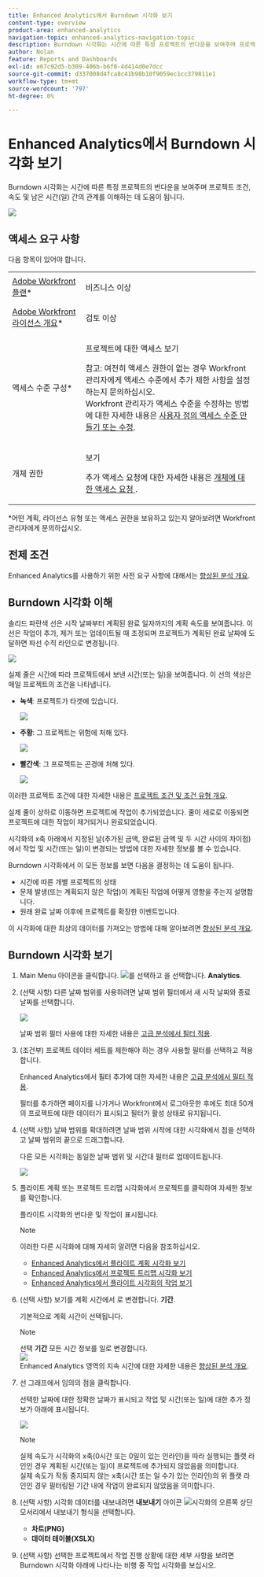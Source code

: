 ```yaml
---
title: Enhanced Analytics에서 Burndown 시각화 보기
content-type: overview
product-area: enhanced-analytics
navigation-topic: enhanced-analytics-navigation-topic
description: Burndown 시각화는 시간에 따른 특정 프로젝트의 번다운을 보여주며 프로젝트 조건, 속도 및 남은 시간(일) 간의 관계를 이해하는 데 도움이 됩니다.
author: Nolan
feature: Reports and Dashboards
exl-id: e67c92d5-b309-406b-b6f0-4d414d0e7dcc
source-git-commit: d337008d4fca8c41b98b10f9059ec1cc379811e1
workflow-type: tm+mt
source-wordcount: '797'
ht-degree: 0%

---
```


# Enhanced Analytics에서 Burndown 시각화 보기

Burndown 시각화는 시간에 따른 특정 프로젝트의 번다운을 보여주며 프로젝트 조건, 속도 및 남은 시간(일) 간의 관계를 이해하는 데 도움이 됩니다.

![](assets/burndown-350x112.png)

## 액세스 요구 사항

다음 항목이 있어야 합니다.

<table style="table-layout:auto"> 
 <col> 
 <col> 
 <tbody> 
  <tr> 
   <td role="rowheader"><a href="https://www.workfront.com/plans" target="_blank">Adobe Workfront 플랜</a>*</td> 
   <td> <p>비즈니스 이상</p> </td> 
  </tr> 
  <tr> 
   <td role="rowheader"><a href="../administration-and-setup/add-users/access-levels-and-object-permissions/wf-licenses.md" class="MCXref xref">Adobe Workfront 라이선스 개요</a>*</td> 
   <td> <p>검토 이상</p> </td> 
  </tr> 
  <tr> 
   <td role="rowheader">액세스 수준 구성*</td> 
   <td> <p>프로젝트에 대한 액세스 보기</p> <p>참고: 여전히 액세스 권한이 없는 경우 Workfront 관리자에게 액세스 수준에서 추가 제한 사항을 설정하는지 문의하십시오.<br>Workfront 관리자가 액세스 수준을 수정하는 방법에 대한 자세한 내용은 <a href="../administration-and-setup/add-users/configure-and-grant-access/create-modify-access-levels.md" class="MCXref xref">사용자 정의 액세스 수준 만들기 또는 수정</a>.</p> </td> 
  </tr> 
  <tr> 
   <td role="rowheader">개체 권한</td> 
   <td> <p>보기</p> <p>추가 액세스 요청에 대한 자세한 내용은 <a href="../workfront-basics/grant-and-request-access-to-objects/request-access.md" class="MCXref xref">개체에 대한 액세스 요청 </a>.</p> </td> 
  </tr> 
 </tbody> 
</table>

&#42;어떤 계획, 라이선스 유형 또는 액세스 권한을 보유하고 있는지 알아보려면 Workfront 관리자에게 문의하십시오.

## 전제 조건

Enhanced Analytics를 사용하기 위한 사전 요구 사항에 대해서는 [향상된 분석 개요](../enhanced-analytics/enhanced-analytics-overview.md).

## Burndown 시각화 이해

솔리드 파란색 선은 시작 날짜부터 계획된 완료 일자까지의 계획 속도를 보여줍니다. 이 선은 작업이 추가, 제거 또는 업데이트될 때 조정되며 프로젝트가 계획된 완료 날짜에 도달하면 파선 수직 라인으로 변경됩니다.

![](assets/burndown-planned-line.png)

실제 줄은 시간에 따라 프로젝트에서 보낸 시간(또는 일)을 보여줍니다. 이 선의 색상은 매일 프로젝트의 조건을 나타냅니다.

* **녹색**: 프로젝트가 타겟에 있습니다.

   ![](assets/burndown-green.png)

* **주황**: 그 프로젝트는 위험에 처해 있다.

   ![](assets/burndown-orange.png)

* **빨간색**: 그 프로젝트는 곤경에 처해 있다.

   ![](assets/burndown-red.png)

이러한 프로젝트 조건에 대한 자세한 내용은 [프로젝트 조건 및 조건 유형 개요](../manage-work/projects/manage-projects/project-condition-and-condition-type.md).

실제 줄이 상하로 이동하면 프로젝트에 작업이 추가되었습니다. 줄이 세로로 이동되면 프로젝트에 대한 작업이 제거되거나 완료되었습니다.

시각화의 x축 아래에서 지정된 날(추가된 금액, 완료된 금액 및 두 시간 사이의 차이점)에서 작업 및 시간(또는 일)이 변경되는 방법에 대한 자세한 정보를 볼 수 있습니다.

Burndown 시각화에서 이 모든 정보를 보면 다음을 결정하는 데 도움이 됩니다.

* 시간에 따른 개별 프로젝트의 상태
* 문제 발생(또는 계획되지 않은 작업)이 계획된 작업에 어떻게 영향을 주는지 설명합니다.
* 원래 완료 날짜 이후에 프로젝트를 확장한 이벤트입니다.

이 시각화에 대한 최상의 데이터를 가져오는 방법에 대해 알아보려면 [향상된 분석 개요](../enhanced-analytics/enhanced-analytics-overview.md).

## Burndown 시각화 보기

1. Main Menu 아이콘을 클릭합니다. ![](assets/main-menu-icon-16x12.png)를 선택하고 을 선택합니다. **Analytics**.
1. (선택 사항) 다른 날짜 범위를 사용하려면 날짜 범위 필터에서 새 시작 날짜와 종료 날짜를 선택합니다.

   ![](assets/filters-select-date-range-350x344.png)

   날짜 범위 필터 사용에 대한 자세한 내용은 [고급 분석에서 필터 적용](../enhanced-analytics/use-enhanced-analytics-filters.md).

1. (조건부) 프로젝트 데이터 세트를 제한해야 하는 경우 사용할 필터를 선택하고 적용합니다.

   Enhanced Analytics에서 필터 추가에 대한 자세한 내용은 [고급 분석에서 필터 적용](../enhanced-analytics/use-enhanced-analytics-filters.md).

   필터를 추가하면 페이지를 나가거나 Workfront에서 로그아웃한 후에도 최대 50개의 프로젝트에 대한 데이터가 표시되고 필터가 활성 상태로 유지됩니다.

1. (선택 사항) 날짜 범위를 확대하려면 날짜 범위 시작에 대한 시각화에서 점을 선택하고 날짜 범위의 끝으로 드래그합니다.

   다른 모든 시각화는 동일한 날짜 범위 및 시간대 필터로 업데이트됩니다.

   ![](assets/timeframe-filter-350x220.png)

1. 플라이트 계획 또는 프로젝트 트리맵 시각화에서 프로젝트를 클릭하여 자세한 정보를 확인합니다.

   플라이트 시각화의 번다운 및 작업이 표시됩니다.

   >[!NOTE]
   >
   >이러한 다른 시각화에 대해 자세히 알려면 다음을 참조하십시오.
   >
   >   
   >   
   >   * [Enhanced Analytics에서 플라이트 계획 시각화 보기](../enhanced-analytics/flight-plan-overview.md)
   >   * [Enhanced Analytics에서 프로젝트 트리맵 시각화 보기](../enhanced-analytics/project-treemap-overview.md)
   >   * [Enhanced Analytics에서 플라이트 시각화의 작업 보기](../enhanced-analytics/tasks-in-flight-overview.md)


1. (선택 사항) 보기를 계획 시간에서 로 변경합니다. **기간**.

   기본적으로 계획 시간이 선택됩니다.

   >[!NOTE]
   >
   >선택 **기간** 모든 시간 정보를 일로 변경합니다.\
   >![](assets/duration-burndown-350x112.png)\
   >Enhanced Analytics 영역의 지속 시간에 대한 자세한 내용은 [향상된 분석 개요](../enhanced-analytics/enhanced-analytics-overview.md).

1. 선 그래프에서 임의의 점을 클릭합니다.

   선택한 날짜에 대한 정확한 날짜가 표시되고 작업 및 시간(또는 일)에 대한 추가 정보가 아래에 표시됩니다.

   ![](assets/burndown-task-and-hour-changes-350x121.png)

   >[!NOTE]
   >
   >실제 속도가 시각화의 x축(0시간 또는 0일이 있는 인라인)을 따라 실행되는 플랫 라인인 경우 계획된 시간(또는 일)이 프로젝트에 추가되지 않았음을 의미합니다.\
   >실제 속도가 작동 중지되지 않는 x축(시간 또는 일 수가 있는 인라인)의 위 플랫 라인인 경우 필터링된 기간 내에 작업이 완료되지 않았음을 의미합니다.

1. (선택 사항) 시각화 데이터를 내보내려면 **내보내기** 아이콘 ![](assets/export.png)시각화의 오른쪽 상단 모서리에서 내보내기 형식을 선택합니다.

   * **차트(PNG)**
   * **데이터 테이블(XSLX)**

1. (선택 사항) 선택한 프로젝트에서 작업 진행 상황에 대한 세부 사항을 보려면 Burndown 시각화 아래에 나타나는 비행 중 작업 시각화를 보십시오.
